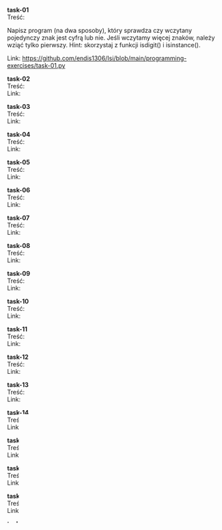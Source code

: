 **task-01**  
Treść:

Napisz program (na dwa sposoby), który sprawdza czy wczytany pojedynczy znak jest cyfrą lub nie. Jeśli wczytamy więcej znaków, należy wziąć tylko pierwszy.
Hint: skorzystaj z funkcji isdigit() i isinstance().

Link: https://github.com/endis1306/Isi/blob/main/programming-exercises/task-01.py

**task-02**  
Treść:  
Link:  

**task-03**  
Treść:  
Link:  

**task-04**  
Treść:  
Link:  

**task-05**  
Treść:  
Link:  

**task-06**  
Treść:  
Link:  

**task-07**  
Treść:  
Link:  

**task-08**  
Treść:  
Link:  

**task-09**  
Treść:  
Link:  

**task-10**  
Treść:  
Link:  

**task-11**  
Treść:  
Link:  

**task-12**  
Treść:  
Link:  

**task-13**  
Treść:  
Link:  

**task-14**  
Treść:  
Link:  

**task-15**  
Treść:  
Link:  

**task-16**  
Treść:  
Link:  

**task-17**  
Treść:  
Link:  

**task-18**  
Treść:  
Link:  

**task-19**  
Treść:  
Link:  

**task-20**  
Treść:  
Link:  

**task-21**  
Treść:  
Link:  

**task-22**  
Treść:  
Link:  

**task-23**  
Treść:  
Link:  

**task-24**  
Treść:  
Link:  

**task-25**  
Treść:  
Link:  

**task-26**  
Treść:  
Link:
